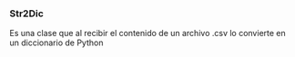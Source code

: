 ### Str2Dic
Es una clase que al recibir el contenido de un archivo .csv lo convierte en un diccionario de Python